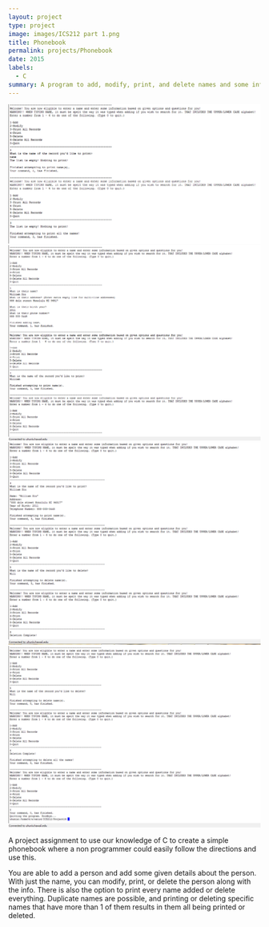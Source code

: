 ```yaml
---
layout: project
type: project
image: images/ICS212 part 1.png
title: Phonebook
permalink: projects/Phonebook
date: 2015
labels:
  - C
summary: A program to add, modify, print, and delete names and some info from ICS 212 in Spring 2015
---
```


<img class="ui large right floated rounded image" src="../images/ICS212 part 1.png">
<img class="ui large right floated rounded image" src="../images/ICS212 part 2.png">
<img class="ui large right floated rounded image" src="../images/ICS212 part 3.png">
<img class="ui large right floated rounded image" src="../images/ICS212 part 4.png">


A project assignment to use our knowledge of C to create a simple phonebook where a non programmer could easily follow the directions and use this.

You are able to add a person and add some given details about the person. With just the name, you can modify, print, or delete the person along with the info. There is also the option to print every name added or delete everything. Duplicate names are possible, and printing or deleting specific names that have more than 1 of them results in them all being printed or deleted.
